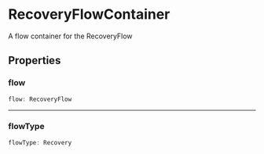 # RecoveryFlowContainer

A flow container for the RecoveryFlow

## Properties

### flow

```ts
flow: RecoveryFlow
```

---

### flowType

```ts
flowType: Recovery
```
